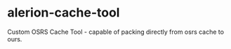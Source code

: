 # alerion-cache-tool
 Custom OSRS Cache Tool - capable of packing directly from osrs cache to ours.
